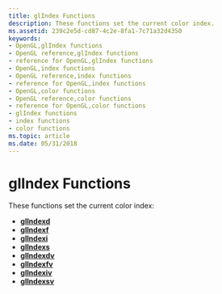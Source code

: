 ```yaml
---
title: glIndex Functions
description: These functions set the current color index.
ms.assetid: 239c2e5d-cd87-4c2e-8fa1-7c71a32d4350
keywords:
- OpenGL,glIndex functions
- OpenGL reference,glIndex functions
- reference for OpenGL,glIndex functions
- OpenGL,index functions
- OpenGL reference,index functions
- reference for OpenGL,index functions
- OpenGL,color functions
- OpenGL reference,color functions
- reference for OpenGL,color functions
- glIndex functions
- index functions
- color functions
ms.topic: article
ms.date: 05/31/2018
---
```


# glIndex Functions

These functions set the current color index:

-   [**glIndexd**](glindexd.md)
-   [**glIndexf**](glindexf.md)
-   [**glIndexi**](glindexi.md)
-   [**glIndexs**](glindexs.md)
-   [**glIndexdv**](glindexdv.md)
-   [**glIndexfv**](glindexfv.md)
-   [**glIndexiv**](glindexiv.md)
-   [**glIndexsv**](glindexsv.md)

 

 




